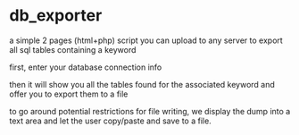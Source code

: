 # db_exporter
a simple 2 pages (html+php) script you can upload to any server to export all sql tables containing a keyword

first, enter your database connection info

then it will show you all the tables found for the associated keyword and offer you to export them to a file

to go around potential restrictions for file writing, we display the dump into a text area and let the user copy/paste and save to a file.

